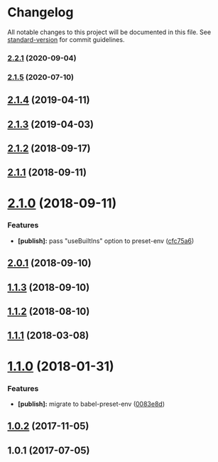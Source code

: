 # Changelog

All notable changes to this project will be documented in this file. See [standard-version](https://github.com/conventional-changelog/standard-version) for commit guidelines.

### [2.2.1](https://github.com/JetBrains/babel-preset/compare/v2.1.5...v2.2.1) (2020-09-04)

### [2.1.5](https://github.com/JetBrains/babel-preset/compare/v2.1.4...v2.1.5) (2020-07-10)

## [2.1.4](https://github.com/JetBrains/babel-preset/compare/v2.1.3...v2.1.4) (2019-04-11)



## [2.1.3](https://github.com/JetBrains/babel-preset/compare/v2.1.2...v2.1.3) (2019-04-03)



<a name="2.1.2"></a>
## [2.1.2](https://github.com/JetBrains/babel-preset/compare/v2.1.1...v2.1.2) (2018-09-17)



<a name="2.1.1"></a>
## [2.1.1](https://github.com/JetBrains/babel-preset/compare/v2.1.0...v2.1.1) (2018-09-11)



<a name="2.1.0"></a>
# [2.1.0](https://github.com/JetBrains/babel-preset/compare/v2.0.1...v2.1.0) (2018-09-11)


### Features

* **[publish]:** pass "useBuiltIns" option to preset-env ([cfc75a6](https://github.com/JetBrains/babel-preset/commit/cfc75a6))



<a name="2.0.1"></a>
## [2.0.1](https://github.com/JetBrains/babel-preset/compare/v1.1.3...v2.0.1) (2018-09-10)



<a name="1.1.3"></a>
## [1.1.3](https://github.com/JetBrains/babel-preset/compare/v1.1.2...v1.1.3) (2018-09-10)



<a name="1.1.2"></a>
## [1.1.2](https://github.com/JetBrains/babel-preset/compare/v1.1.1...v1.1.2) (2018-08-10)



<a name="1.1.1"></a>
## [1.1.1](https://github.com/JetBrains/babel-preset/compare/v1.1.0...v1.1.1) (2018-03-08)



<a name="1.1.0"></a>
# [1.1.0](https://github.com/JetBrains/babel-preset/compare/v1.0.2...v1.1.0) (2018-01-31)


### Features

* **[publish]:** migrate to babel-preset-env ([0083e8d](https://github.com/JetBrains/babel-preset/commit/0083e8d))



<a name="1.0.2"></a>
## [1.0.2](https://github.com/JetBrains/babel-preset/compare/v1.0.1...v1.0.2) (2017-11-05)



<a name="1.0.1"></a>
## 1.0.1 (2017-07-05)
